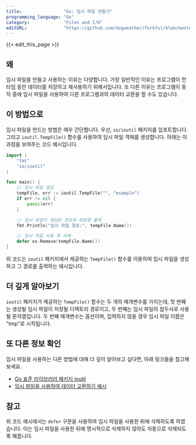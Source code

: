 ```yaml
---
title:                "Go: 임시 파일 만들기"
programming_language: "Go"
category:             "Files and I/O"
editURL:              "https://github.com/dogweather/forkful/blob/master/content/ko/go/creating-a-temporary-file.md"
---
```


{{< edit_this_page >}}

## 왜

임시 파일을 만들고 사용하는 이유는 다양합니다. 가장 일반적인 이유는 프로그램이 런타임 동안 데이터를 저장하고 재사용하기 위해서입니다. 또 다른 이유는 프로그램이 동작 중에 임시 파일을 사용하여 다른 프로그램과의 데이터 교환을 할 수도 있습니다.

## 이 방법으로

임시 파일을 만드는 방법은 매우 간단합니다. 우선, `io/ioutil` 패키지를 임포트합니다. 그리고 `ioutil.TempFile()` 함수를 사용하여 임시 파일 객체를 생성합니다. 아래는 이 과정을 보여주는 코드 예시입니다.

```Go
import (
    "fmt"
    "io/ioutil"
)

func main() {
    // 임시 파일 생성
    tempFile, err := ioutil.TempFile("", "example")
    if err != nil {
        panic(err)
    }

    // 임시 파일이 생성된 경로와 파일명 출력
    fmt.Println("임시 파일 경로:", tempFile.Name())

    // 임시 파일 사용 후 삭제
    defer os.Remove(tempFile.Name())
}
```

위 코드는 `ioutil` 패키지에서 제공하는 `TempFile()` 함수를 이용하여 임시 파일을 생성하고 그 경로를 출력하는 예시입니다.

## 더 깊게 알아보기

`ioutil` 패키지가 제공하는 `TempFile()` 함수는 두 개의 매개변수를 가지는데, 첫 번째는 생성될 임시 파일이 저장될 디렉토리 경로이고, 두 번째는 임시 파일의 접두사로 사용될 문자열입니다. 두 번째 매개변수는 옵션이며, 입력하지 않을 경우 임시 파일 이름은 "tmp"로 시작됩니다.

## 또 다른 정보 확인

임시 파일을 사용하는 다른 방법에 대해 더 깊이 알아보고 싶다면, 아래 링크들을 참고해보세요.

- [Go 표준 라이브러리 패키지 ioutil](https://golang.org/pkg/io/ioutil/)
- [임시 파일을 사용하여 데이터 교환하기 예시](https://yourbasic.org/golang/temporary-file-directory/)

## 참고

위 코드 예시에서는 `defer` 구문을 사용하여 임시 파일을 사용한 뒤에 삭제하도록 하였습니다. 이는 임시 파일을 사용한 뒤에 명시적으로 삭제하지 않아도 자동으로 삭제되도록 해줍니다.